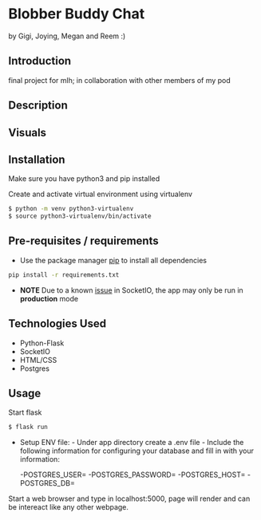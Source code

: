 # Blobber Buddy Chat

by Gigi, Joying, Megan and Reem :)

## Introduction

final project for mlh; in collaboration with other members of my pod 

## Description



## Visuals



## Installation

Make sure you have python3 and pip installed


Create and activate virtual environment using virtualenv
```bash
$ python -m venv python3-virtualenv
$ source python3-virtualenv/bin/activate
```

## Pre-requisites / requirements

- Use the package manager [pip](https://pip.pypa.io/en/stable/) to install all dependencies

```bash
pip install -r requirements.txt

```
- **NOTE** Due to a known [issue](https://github.com/miguelgrinberg/Flask-SocketIO/issues/801) in SocketIO, the app may only be run in **production** mode

## Technologies Used

- Python-Flask
- SocketIO
- HTML/CSS
- Postgres


## Usage
Start flask
```bash
$ flask run

```
- Setup ENV file: - Under app directory create a .env file - Include the following information for configuring your database and fill in with your information:

  -POSTGRES_USER=
  -POSTGRES_PASSWORD=
  -POSTGRES_HOST=
  -POSTGRES_DB=
  
Start a web browser and type in localhost:5000, page will render and can be intereact like any other webpage.

